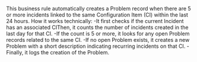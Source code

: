This business rule automatically creates a Problem record when there are 5 or more incidents linked to the same Configuration Item (CI) within the last 24 hours.
How it works technically:
-It first checks if the current Incident has an associated CIThen, it counts the number of incidents created in the last day for that CI.
-If the count is 5 or more, it looks for any open Problem records related to the same CI.
-If no open Problem exists, it creates a new Problem with a short description indicating recurring incidents on that CI.
-Finally, it logs the creation of the Problem.
